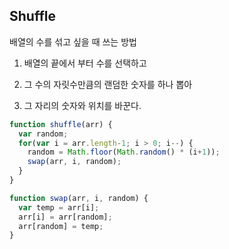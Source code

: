 ## Shuffle

배열의 수를 섞고 싶을 때 쓰는 방법

1. 배열의 끝에서 부터 수를 선택하고

2. 그 수의 자릿수만큼의 랜덤한 숫자를 하나 뽑아

3. 그 자리의 숫자와 위치를 바꾼다.

```js
function shuffle(arr) {
  var random;
  for(var i = arr.length-1; i > 0; i--) {
    random = Math.floor(Math.random() * (i+1));
    swap(arr, i, random);
  }
}

function swap(arr, i, random) {
  var temp = arr[i];
  arr[i] = arr[random];
  arr[random] = temp;
}
```